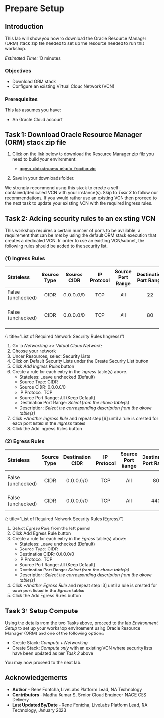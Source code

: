 # Prepare Setup

## Introduction
This lab will show you how to download the Oracle Resource Manager (ORM) stack zip file needed to set up the resource needed to run this workshop.

*Estimated Time:* 10 minutes

### Objectives
-   Download ORM stack
-   Configure an existing Virtual Cloud Network (VCN)

### Prerequisites
This lab assumes you have:
- An Oracle Cloud account

## Task 1: Download Oracle Resource Manager (ORM) stack zip file

1.  Click on the link below to download the Resource Manager zip file you need to build your environment:

    - [ggma-datastreams-mkplc-freetier.zip](https://c4u04.objectstorage.us-ashburn-1.oci.customer-oci.com/p/EcTjWk2IuZPZeNnD_fYMcgUhdNDIDA6rt9gaFj_WZMiL7VvxPBNMY60837hu5hga/n/c4u04/b/livelabsfiles/o/goldengate-library/ggma-db21-mkplc-freetier.zip)
    

 2.  Save in your downloads folder.

 We strongly recommend using this stack to create a self-contained/dedicated VCN with your instance(s). Skip to *Task 3* to follow our recommendations. If you would rather use an existing VCN then proceed to the next task to update your existing VCN with the required Ingress rules.

## Task 2: Adding security rules to an existing VCN

This workshop requires a certain number of ports to be available, a requirement that can be met by using the default ORM stack execution that creates a dedicated VCN. In order to use an existing VCN/subnet, the following rules should be added to the security list.

### **(1) Ingress Rules**

| Stateless         | Source Type | Source CIDR | IP Protocol | Source Port Range | Destination Port Range | Description                |
| :---------------- | :---------: | :---------: | :---------: | :---------------: | :--------------------: | :------------------------- |
| False (unchecked) |    CIDR     |  0.0.0.0/0  |     TCP     |        All        |           22           | SSH                        |
| False (unchecked) |    CIDR     |  0.0.0.0/0  |     TCP     |        All        |           80           | Remote Desktop using noVNC |
{: title="List of Required Network Security Rules (Ingress)"}

<!-- **Notes**: This next table is for reference and should be adapted for the workshop. If optional rules are needed as shown in the example below, then uncomment it and add those optional rules. The first entry is just for illustration and may not fit your workshop -->

<!--
| Stateless         | Source Type | Source CIDR | IP Protocol | Source Port Range | Destination Port Range | Description                       |
| :---------------- | :---------- | :---------: | :---------: | :---------------: | :--------------------: | :-------------------------------- |
| False (unchecked) | CIDR        |  0.0.0.0/0  |     TCP     |        All        |          8080          | e.g. Remote access for web app #1 |
| False (unchecked) | CIDR        |  0.0.0.0/0  |     TCP     |        All        |          443           | e.g. Remote access for web app #2 |
{: title="List of Optional Network Security Rules (Ingress)"}
-->

1.  Go to *Networking >> Virtual Cloud Networks*
2.  Choose your network
3.  Under Resources, select Security Lists
4.  Click on Default Security Lists under the Create Security List button
5.  Click *Add Ingress Rules* button
6.  Create a rule for each entry in the *Ingress* table(s) above.  
    - Stateless: Leave unchecked (Default)
    - Source Type: CIDR
    - Source CIDR: 0.0.0.0/0
    - IP Protocol: TCP
    - Source Port Range: All (Keep Default)
    - Destination Port Range: *Select from the above table(s)*
    - Description: *Select the corresponding description from the above table(s)*
7. Click *+Another Ingress Rule* and repeat step [6] until a rule is created for each port listed in the *Ingress* tables
8.  Click the Add Ingress Rules button

### **(2) Egress Rules**

| Stateless         | Source Type | Destination CIDR | IP Protocol | Source Port Range | Destination Port Range | Description           |
| :---------------- | :---------: | :--------------: | :---------: | :---------------: | :--------------------: | :-------------------- |
| False (unchecked) |    CIDR     |    0.0.0.0/0     |     TCP     |        All        |           80           | Outbound HTTP access  |
| False (unchecked) |    CIDR     |    0.0.0.0/0     |     TCP     |        All        |          443           | Outbound HTTPS access |
{: title="List of Required Network Security Rules (Egress)"}

<!-- **Notes**: This next table is for reference and should be adapted for the workshop. If optional rules are needed as shown in the example below, then uncomment it and add those optional rules. The first entry is just for illustration and may not fit your workshop -->

<!--
| Stateless         | Source Type | Destination CIDR | IP Protocol | Source Port Range | Destination Port Range | Description                                        |
| :---------------- | :---------- | :--------------: | :---------: | :---------------: | :--------------------: | :------------------------------------------------- |
| False (unchecked) | CIDR        |    0.0.0.0/0     |     TCP     |        All        |          1521          | e.g. Remote oracle DB Listener anywhere            |
| False (unchecked) | CIDR        | 130.129.10.45/32 |     TCP     |        All        |          1525          | e.g. Remote oracle DB Listener at IP 130.129.10.45 |
{: title="List of Optional Network Security Rules (Egress)"}
-->

1.  Select *Egress Rule* from the left pannel
2.  Click Add Egress Rule button
3.  Create a rule for each entry in the *Egress* table(s) above:  
    - Stateless: Leave unchecked (Default)
    - Source Type: CIDR
    - Destination CIDR: 0.0.0.0/0
    - IP Protocol: TCP
    - Source Port Range: All (Keep Default)
    - Destination Port Range: *Select from the above table(s)*
    - Description: *Select the corresponding description from the above table(s)*
4. Click *+Another Egress Rule* and repeat step [3] until a rule is created for each port listed in the *Egress* tables
5.  Click the Add Egress Rules button

## Task 3: Setup Compute   
Using the details from the two Tasks above, proceed to the lab *Environment Setup* to set up your workshop environment using Oracle Resource Manager (ORM) and one of the following options:
-  Create Stack:  *Compute + Networking*
-  Create Stack:  *Compute only* with an existing VCN where security lists have been updated as per *Task 2* above

You may now proceed to the next lab.

## Acknowledgements
* **Author** - Rene Fontcha, LiveLabs Platform Lead, NA Technology
* **Contributors** - Madhu Kumar S, Senior Cloud Engineer,  NACE CES Delivery
* **Last Updated By/Date** - Rene Fontcha, LiveLabs Platform Lead, NA Technology, January 2023
